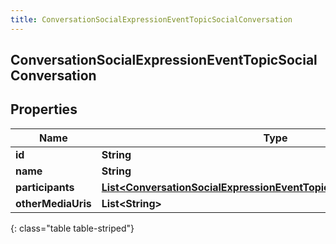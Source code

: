 ```yaml
---
title: ConversationSocialExpressionEventTopicSocialConversation
---
```


## ConversationSocialExpressionEventTopicSocialConversation

## Properties

| Name               | Type                                                                                                                                                                 | Description | Notes      |
| ------------------ | -------------------------------------------------------------------------------------------------------------------------------------------------------------------- | ----------- | ---------- |
| **id**             | <!----><!---->**String**<!---->                                                                                                                                      |             | [optional] |
| **name**           | <!----><!---->**String**<!---->                                                                                                                                      |             | [optional] |
| **participants**   | <!----><!---->[**List&lt;ConversationSocialExpressionEventTopicSocialMediaParticipant&gt;**](ConversationSocialExpressionEventTopicSocialMediaParticipant.md)<!----> |             | [optional] |
| **otherMediaUris** | <!----><!---->**List&lt;String&gt;**<!---->                                                                                                                          |             | [optional] |

{: class="table table-striped"}

